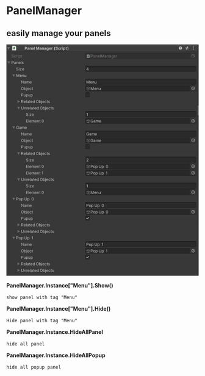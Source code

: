 # PanelManager
## easily manage your panels

![mul83rry](https://github.com/mul83rry/PanelManager/blob/main/Panel%20Manager.PNG)


**PanelManager.Instance["Menu"].Show()**
```
show panel with tag "Menu"
```

**PanelManager.Instance["Menu"].Hide()**
```
Hide panel with tag "Menu"
```


**PanelManager.Instance.HideAllPanel**
```
hide all panel
```

**PanelManager.Instance.HideAllPopup**
```
hide all popup panel
```

